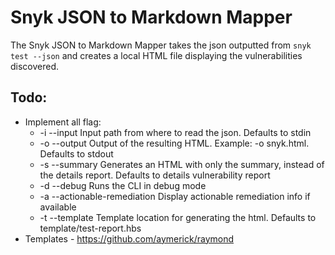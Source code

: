 # Snyk JSON to Markdown Mapper

The Snyk JSON to Markdown Mapper takes the json outputted from `snyk test --json` and creates a local HTML file 
displaying the vulnerabilities discovered.

## Todo:

* Implement all flag:
    * -i 	--input 	Input path from where to read the json. Defaults to stdin
    * -o 	--output 	Output of the resulting HTML. Example: -o snyk.html. Defaults to stdout
    * -s 	--summary 	Generates an HTML with only the summary, instead of the details report. Defaults to details vulnerability report
    * -d 	--debug 	Runs the CLI in debug mode
    * -a 	--actionable-remediation 	Display actionable remediation info if available 
    * -t 	--template 	Template location for generating the html. Defaults to template/test-report.hbs
* Templates - https://github.com/aymerick/raymond
